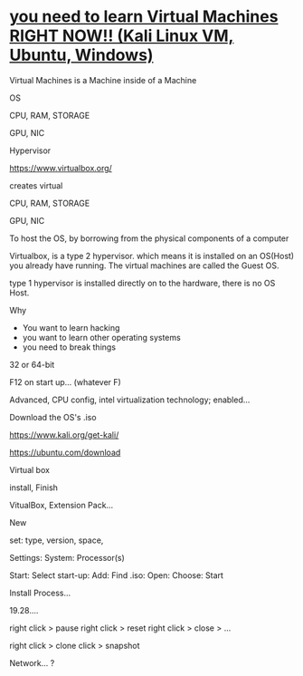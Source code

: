 # [you need to learn Virtual Machines RIGHT NOW!! (Kali Linux VM, Ubuntu, Windows)](https://www.youtube.com/watch?v=wX75Z-4MEoM)

Virtual Machines is a Machine inside of a Machine

OS

CPU, RAM, STORAGE

GPU, NIC

Hypervisor

https://www.virtualbox.org/

creates virtual

CPU, RAM, STORAGE

GPU, NIC

To host the OS, by borrowing from the physical components of a computer

Virtualbox, is a type 2 hypervisor. which means it is installed on an OS(Host) you already have running. The virtual machines are called the Guest OS.

type 1 hypervisor is installed directly on to the hardware, there is no OS Host.

Why

- You want to learn hacking
- you want to learn other operating systems
- you need to break things

32 or 64-bit 

F12 on start up... (whatever F)

Advanced, CPU config, intel virtualization technology; enabled...

Download the OS's .iso

https://www.kali.org/get-kali/

https://ubuntu.com/download

Virtual box

install, Finish

VitualBox, Extension Pack...

New

set: type, version, space,

Settings: System: Processor(s)

Start: Select start-up: Add: Find .iso: Open: Choose: Start

Install Process...

19.28....


right click > pause
right click > reset
right click > close > ...

right click > clone
click > snapshot

Network... ?